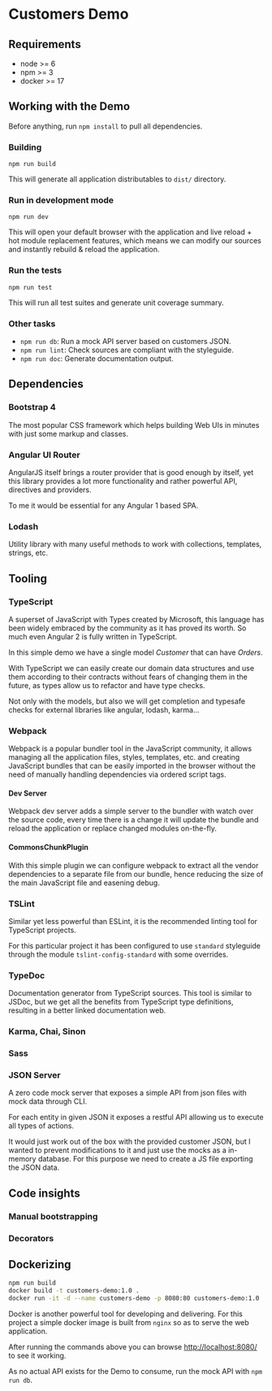 # Customers Demo

## Requirements

- node \>= 6
- npm \>= 3
- docker \>= 17

## Working with the Demo

Before anything, run `npm install` to pull all dependencies.

### Building

`npm run build`

This will generate all application distributables to `dist/` directory.

### Run in development mode

`npm run dev`

This will open your default browser with the application and live reload + hot module replacement features,
which means we can modify our sources and instantly rebuild & reload the application.

### Run the tests

`npm run test`

This will run all test suites and generate unit coverage summary.

### Other tasks

- `npm run db`: Run a mock API server based on customers JSON.
- `npm run lint`: Check sources are compliant with the styleguide.
- `npm run doc`: Generate documentation output.

## Dependencies

### Bootstrap 4

The most popular CSS framework which helps building Web UIs in minutes with just some markup and classes.

### Angular UI Router

AngularJS itself brings a router provider that is good enough by itself, yet this library
provides a lot more functionality and rather powerful API, directives and providers.

To me it would be essential for any Angular 1 based SPA.

### Lodash

Utility library with many useful methods to work with collections, templates, strings, etc. 

## Tooling

### TypeScript

A superset of JavaScript with Types created by Microsoft, this language has been widely embraced by the community
as it has proved its worth. So much even Angular 2 is fully written in TypeScript.

In this simple demo we have a single model _Customer_ that can have _Orders_.

With TypeScript we can easily create our domain data structures and use them according to their contracts
without fears of changing them in the future, as types allow us to refactor and have type checks.

Not only with the models, but also we will get completion and typesafe checks for external libraries like 
angular, lodash, karma...

### Webpack

Webpack is a popular bundler tool in the JavaScript community, it allows managing all the application files, styles,
templates, etc. and creating JavaScript bundles that can be easily imported in the browser without the need of manually
handling dependencies via ordered script tags.

#### Dev Server

Webpack dev server adds a simple server to the bundler with watch over the source code, every time there is a change it
will update the bundle and reload the application or replace changed modules on-the-fly.

#### CommonsChunkPlugin

With this simple plugin we can configure webpack to extract all the vendor dependencies to a separate file 
from our bundle, hence reducing the size of the main JavaScript file and easening debug.

### TSLint

Similar yet less powerful than ESLint, it is the recommended linting tool for TypeScript projects.

For this particular project it has been configured to use `standard` styleguide through the module 
`tslint-config-standard` with some overrides.

### TypeDoc

Documentation generator from TypeScript sources. This tool is similar to JSDoc, but we get all the benefits from
TypeScript type definitions, resulting in a better linked documentation web.

### Karma, Chai, Sinon

### Sass

### JSON Server

A zero code mock server that exposes a simple API from json files with mock data through CLI.

For each entity in given JSON it exposes a restful API allowing us to execute all types of actions.

It would just work out of the box with the provided customer JSON, but I wanted to prevent modifications to
it and just use the mocks as a in-memory database. For this purpose we need to create a JS file exporting the
JSON data.

## Code insights

### Manual bootstrapping

### Decorators

## Dockerizing

```bash
npm run build
docker build -t customers-demo:1.0 .
docker run -it -d --name customers-demo -p 8080:80 customers-demo:1.0
```

Docker is another powerful tool for developing and delivering. For this project a simple docker image
is built from `nginx` so as to serve the web application.

After running the commands above you can browse [http://localhost:8080/](http://localhost:8080) to see it working.

As no actual API exists for the Demo to consume, run the mock API with `npm run db`.
